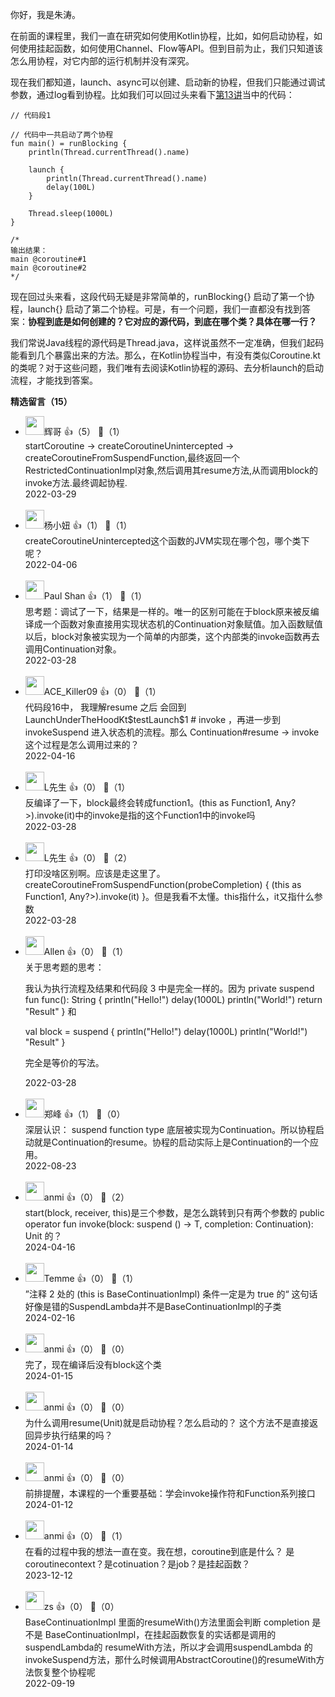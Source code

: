 你好，我是朱涛。

在前面的课程里，我们一直在研究如何使用Kotlin协程，比如，如何启动协程，如何使用挂起函数，如何使用Channel、Flow等API。但到目前为止，我们只知道该怎么用协程，对它内部的运行机制并没有深究。

现在我们都知道，launch、async可以创建、启动新的协程，但我们只能通过调试参数，通过log看到协程。比如我们可以回过头来看下[第13讲](https://time.geekbang.org/column/article/485632)当中的代码：

```plain
// 代码段1

// 代码中一共启动了两个协程
fun main() = runBlocking {
    println(Thread.currentThread().name)

    launch {
        println(Thread.currentThread().name)
        delay(100L)
    }

    Thread.sleep(1000L)
}

/*
输出结果：
main @coroutine#1
main @coroutine#2
*/
```

现在回过头来看，这段代码无疑是非常简单的，runBlocking{} 启动了第一个协程，launch{} 启动了第二个协程。可是，有一个问题，我们一直都没有找到答案：**协程到底是如何创建的？它对应的源代码，到底在哪个类？具体在哪一行？**

我们常说Java线程的源代码是Thread.java，这样说虽然不一定准确，但我们起码能看到几个暴露出来的方法。那么，在Kotlin协程当中，有没有类似Coroutine.kt的类呢？对于这些问题，我们唯有去阅读Kotlin协程的源码、去分析launch的启动流程，才能找到答案。
<div><strong>精选留言（15）</strong></div><ul>
<li><img src="" width="30px"><span>辉哥</span> 👍（5） 💬（1）<div>startCoroutine -&gt; createCoroutineUnintercepted -&gt; createCoroutineFromSuspendFunction,最终返回一个RestrictedContinuationImpl对象,然后调用其resume方法,从而调用block的invoke方法.最终调起协程.</div>2022-03-29</li><br/><li><img src="https://static001.geekbang.org/account/avatar/00/19/4a/5a/14eb7973.jpg" width="30px"><span>杨小妞</span> 👍（1） 💬（1）<div>createCoroutineUnintercepted这个函数的JVM实现在哪个包，哪个类下呢？</div>2022-04-06</li><br/><li><img src="" width="30px"><span>Paul Shan</span> 👍（1） 💬（1）<div>思考题：调试了一下，结果是一样的。唯一的区别可能在于block原来被反编译成一个函数对象直接用实现状态机的Continuation对象赋值。加入函数赋值以后，block对象被实现为一个简单的内部类，这个内部类的invoke函数再去调用Continuation对象。</div>2022-03-28</li><br/><li><img src="http://thirdwx.qlogo.cn/mmopen/vi_32/DYAIOgq83eqQVYE1EfqibdyNsnjFibHW4jee0Q3qMMeRhqqVQUn5Ix9fFl3Zfzf0xpdrGypxHUmBCyiczfyEaPoWA/132" width="30px"><span>ACE_Killer09</span> 👍（0） 💬（1）<div>代码段16中，
我理解resume 之后 会回到 LaunchUnderTheHoodKt$testLaunch$1 # invoke ，再进一步到invokeSuspend 进入状态机的流程。那么 Continuation#resume -&gt; invoke这个过程是怎么调用过来的？</div>2022-04-16</li><br/><li><img src="https://static001.geekbang.org/account/avatar/00/2b/ef/c0/537b3905.jpg" width="30px"><span>L先生</span> 👍（0） 💬（1）<div>反编译了一下，block最终会转成function1。(this as Function1, Any?&gt;).invoke(it)中的invoke是指的这个Function1中的invoke吗</div>2022-03-28</li><br/><li><img src="https://static001.geekbang.org/account/avatar/00/2b/ef/c0/537b3905.jpg" width="30px"><span>L先生</span> 👍（0） 💬（2）<div>打印没啥区别啊。应该是走这里了。createCoroutineFromSuspendFunction(probeCompletion) { (this as Function1, Any?&gt;).invoke(it) }。但是我看不太懂。this指什么，it又指什么参数</div>2022-03-28</li><br/><li><img src="https://static001.geekbang.org/account/avatar/00/11/33/8a/f7a3d5e6.jpg" width="30px"><span>Allen</span> 👍（0） 💬（1）<div>关于思考题的思考：

我认为执行流程及结果和代码段 3 中是完全一样的。因为 
private suspend fun func(): String { 
    println(&quot;Hello!&quot;) 
    delay(1000L) 
    println(&quot;World!&quot;) 
    return &quot;Result&quot;
} 和

val block = suspend {
    println(&quot;Hello!&quot;)
    delay(1000L)
    println(&quot;World!&quot;)
    &quot;Result&quot;
}

完全是等价的写法。
</div>2022-03-28</li><br/><li><img src="https://static001.geekbang.org/account/avatar/00/10/f9/c5/95b97dfa.jpg" width="30px"><span>郑峰</span> 👍（1） 💬（0）<div>深层认识：
suspend function type 底层被实现为Continuation。所以协程启动就是Continuation的resume。协程的启动实际上是Continuation的一个应用。</div>2022-08-23</li><br/><li><img src="https://static001.geekbang.org/account/avatar/00/36/61/54/31a8d7e6.jpg" width="30px"><span>anmi</span> 👍（0） 💬（2）<div>start(block, receiver, this)是三个参数，是怎么跳转到只有两个参数的
public operator fun invoke(block: suspend () -&gt; T, completion: Continuation): Unit
的？</div>2024-04-16</li><br/><li><img src="http://thirdwx.qlogo.cn/mmopen/vi_32/eyKgpIVFSDQBia7SJRVUKFh5qgwc3ohzEPSKvchLf9ZvwIO9CrS470ER7OhNzWTs0svECHCBiarQTa41BO3Hf0DA/132" width="30px"><span>Temme</span> 👍（0） 💬（1）<div>”注释 2 处的 (this is BaseContinuationImpl) 条件一定是为 true 的“
这句话好像是错的SuspendLambda并不是BaseContinuationImpl的子类</div>2024-02-16</li><br/><li><img src="https://static001.geekbang.org/account/avatar/00/36/61/54/31a8d7e6.jpg" width="30px"><span>anmi</span> 👍（0） 💬（0）<div>完了，现在编译后没有block这个类</div>2024-01-15</li><br/><li><img src="https://static001.geekbang.org/account/avatar/00/36/61/54/31a8d7e6.jpg" width="30px"><span>anmi</span> 👍（0） 💬（0）<div>为什么调用resume(Unit)就是启动协程？怎么启动的？
这个方法不是直接返回异步执行结果的吗？</div>2024-01-14</li><br/><li><img src="https://static001.geekbang.org/account/avatar/00/36/61/54/31a8d7e6.jpg" width="30px"><span>anmi</span> 👍（0） 💬（0）<div>前排提醒，本课程的一个重要基础：学会invoke操作符和Function系列接口</div>2024-01-12</li><br/><li><img src="https://static001.geekbang.org/account/avatar/00/36/61/54/31a8d7e6.jpg" width="30px"><span>anmi</span> 👍（0） 💬（1）<div>在看的过程中我的想法一直在变。我在想，coroutine到底是什么？
是coroutinecontext？是cotinuation？是job？是挂起函数？</div>2023-12-12</li><br/><li><img src="https://static001.geekbang.org/account/avatar/00/14/23/65/39d789a8.jpg" width="30px"><span>zs</span> 👍（0） 💬（0）<div>BaseContinuationImpl 里面的resumeWith()方法里面会判断 completion 是不是 BaseContinuationImpl，在挂起函数恢复的实话都是调用的suspendLambda的 resumeWith方法，所以才会调用suspendLambda 的invokeSuspend方法，那什么时候调用AbstractCoroutine()的resumeWith方法恢复整个协程呢</div>2022-09-19</li><br/>
</ul>